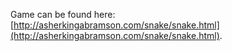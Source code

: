 Game can be found here: [http://asherkingabramson.com/snake/snake.html](http://asherkingabramson.com/snake/snake.html).
